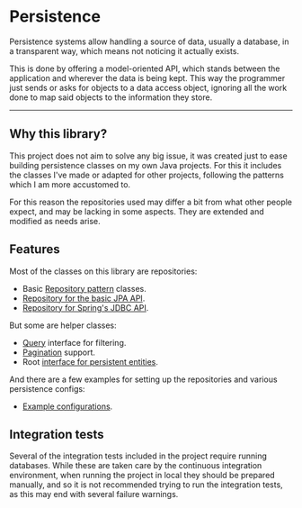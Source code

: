 # Persistence

Persistence systems allow handling a source of data, usually a database, in a transparent way, which means not noticing it actually exists.

This is done by offering a model-oriented API, which stands between the application and wherever the data is being kept. This way the programmer just sends or asks for objects to a data access object, ignoring all the work done to map said objects to the information they store.

---

## Why this library?

This project does not aim to solve any big issue, it was created just to ease building persistence classes on my own Java projects. For this it includes the classes I've made or adapted for other projects, following the patterns which I am more accustomed to.

For this reason the repositories used may differ a bit from what other people expect, and may be lacking in some aspects. They are extended and modified as needs arise.

## Features

Most of the classes on this library are repositories:

- Basic [Repository pattern][repository] classes.
- [Repository for the basic JPA API][repository_impl].
- [Repository for Spring's JDBC API][repository_impl].

But some are helper classes:

- [Query][query] interface for filtering.
- [Pagination][pagination] support.
- Root [interface for persistent entities][persistence_entity].

And there are a few examples for setting up the repositories and various persistence configs:

- [Example configurations][example_configs].

## Integration tests

Several of the integration tests included in the project require running databases. While these are taken care by the continuous integration environment, when running the project in local they should be prepared manually, and so it is not recommended trying to run the integration tests, as this may end with several failure warnings.

[example_configs]: ./configs.html
[persistence_entity]: ./persistence_entity.html
[repository]: ./repository.html
[repository_impl]: ./repository_impl.html
[query]: ./query.html
[pagination]: ./pagination.html
